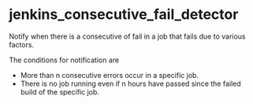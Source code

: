 # jenkins_consecutive_fail_detector

Notify when there is a consecutive of fail in a job that fails due to various factors.

The conditions for notification are

- More than n consecutive errors occur in a specific job.
- There is no job running even if n hours have passed since the failed build of the specific job.
